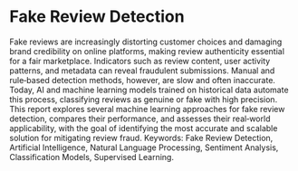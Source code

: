 # Fake Review Detection

Fake reviews are increasingly distorting customer choices and damaging brand credibility on online platforms, making review authenticity essential for a fair marketplace. 
Indicators such as review content, user activity patterns, and metadata can reveal fraudulent submissions. Manual and rule‑based detection methods, however, are slow and often inaccurate. 
Today, AI and machine learning models trained on historical data automate this process, classifying reviews as genuine or fake with high precision. 
This report explores several machine learning approaches for fake review detection, compares their performance, and assesses their real‑world applicability, with the goal of identifying 
the most accurate and scalable solution for mitigating review fraud.
Keywords: Fake Review Detection, Artificial Intelligence, Natural Language Processing, Sentiment Analysis, Classification Models, Supervised Learning.
